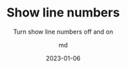 ---
hasBody: true
date: 2023-01-06
title: Show line numbers
technologies: []
topics: [tricks,settings]
author: md
subtitle: Turn show line numbers off and on
thumbnail: ./thumbnail.png
cardThumbnail: ./card.png
shortVideo:
poster: ./tip.png
url: https://youtu.be/pdPxVqrKYIw
seealso:
- title: (documentation) IntelliJ IDEA Help - Find a line or a column
  href: https://www.jetbrains.com/help/idea/navigating-through-the-source-code.html#find_line
leadin: |
  Use Find Action **⇧⌘A** (on Mac) or **Control+Shift+A** (on Windows/Linux) to open the **Find Action** dialog and search for "Show line numbers" OFF/ON for a file. Or open **Preferences** > **Editor** > **General** > **Appearance** to turn "**Show line numbers**" on/off.

---